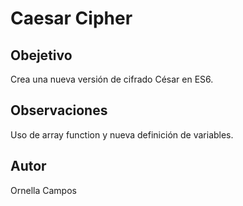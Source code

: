 # Caesar Cipher
## Obejetivo
Crea una nueva versión de cifrado César en ES6.
## Observaciones
Uso de array function y nueva definición de variables.
## Autor
Ornella Campos